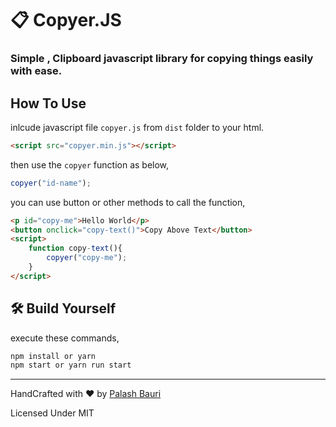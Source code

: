 # 📋 Copyer.JS
### Simple , Clipboard javascript library for copying things easily with ease.

## How To Use 

inlcude javascript file `copyer.js` from `dist` folder to your html.

```html
<script src="copyer.min.js"></script>
```

then use the `copyer` function as below,

```javascript
copyer("id-name");
```

you can use button or other methods to call the function,

```html
<p id="copy-me">Hello World</p>
<button onclick="copy-text()">Copy Above Text</button>
<script>
    function copy-text(){
        copyer("copy-me");
    }
</script>
```

## 🛠️ Build Yourself

execute these commands,

```sh
npm install or yarn
npm start or yarn run start
```

<hr>

HandCrafted with ♥️ by [Palash Bauri](https://palash.tk) 

Licensed Under MIT
